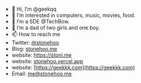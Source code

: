 - 👋 Hi, I’m @geekqq
- 👀 I’m interested in computers, music, movies, food.
- 🌱 I’m a SDE @TechBow.
- 💞️ I’m a dad of two girls and one boy.
- 📫 How to reach me 
- Twitter: [@stonehoo](https://x.com/stonehoo)
- Blog: [stonehoo.me](https://stonehoo.me)
- website: https://stoni.me
- website: [stonehoo.vercel.app](https://stonehoo.vercel.app)
- website: [https://geekkk.com](https://geekkk.com)
- Email: me@stonehoo.me

<!---
geekqq/geekqq is a ✨ special ✨ repository because its `README.md` (this file) appears on your GitHub profile.
You can click the Preview link to take a look at your changes.
--->
